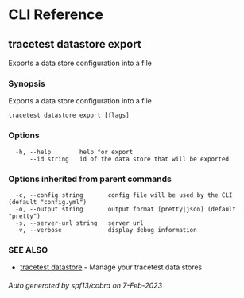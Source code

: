 # CLI Reference
## tracetest datastore export

Exports a data store configuration into a file

### Synopsis

Exports a data store configuration into a file

```
tracetest datastore export [flags]
```

### Options

```
  -h, --help        help for export
      --id string   id of the data store that will be exported
```

### Options inherited from parent commands

```
  -c, --config string       config file will be used by the CLI (default "config.yml")
  -o, --output string       output format [pretty|json] (default "pretty")
  -s, --server-url string   server url
  -v, --verbose             display debug information
```

### SEE ALSO

* [tracetest datastore](tracetest_datastore.md)	 - Manage your tracetest data stores

###### Auto generated by spf13/cobra on 7-Feb-2023
